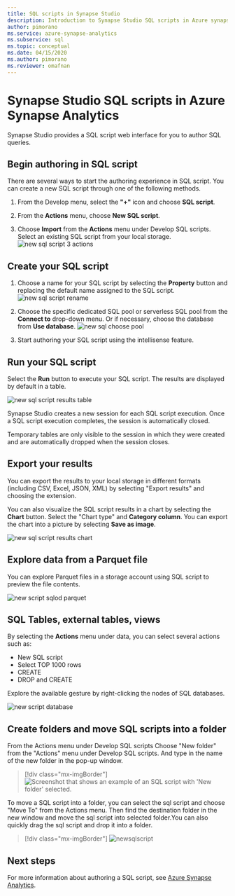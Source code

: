 ```yaml
---
title: SQL scripts in Synapse Studio
description: Introduction to Synapse Studio SQL scripts in Azure synapse Analytics.  
author: pimorano 
ms.service: azure-synapse-analytics
ms.subservice: sql
ms.topic: conceptual 
ms.date: 04/15/2020
ms.author: pimorano 
ms.reviewer: omafnan
---
```

# Synapse Studio SQL scripts in Azure Synapse Analytics 

Synapse Studio provides a SQL script web interface for you to author SQL queries. 

## Begin authoring in SQL script 

There are several ways to start the authoring experience in SQL script. You can create a new SQL script through one of the following methods.

1. From the Develop menu, select the **"+"** icon and choose **SQL script**.

2. From the **Actions** menu, choose **New SQL script**.

3. Choose **Import** from the **Actions** menu under Develop SQL scripts. Select an existing SQL script from your local storage.
![new sql script 3 actions](media/author-sql-script/new-sql-script-3-actions.png)

## Create your SQL script

1. Choose a name for your SQL script by selecting the **Property** button and replacing the default name assigned to the SQL script. 
![new sql script rename](media/author-sql-script/new-sql-script-rename.png)

2. Choose the specific dedicated SQL pool or serverless SQL pool from the **Connect to** drop-down menu. Or if necessary, choose the database from **Use database**. 
![new sql choose pool](media/author-sql-script/new-sql-choose-pool.png)

3. Start authoring your SQL script using the intellisense feature.

## Run your SQL script

Select the **Run** button to execute your SQL script. The results are displayed by default in a table.

![new sql script results table](media/author-sql-script/new-sql-script-results-table.png)

Synapse Studio creates a new session for each SQL script execution. Once a SQL script execution completes, the session is automatically closed.

Temporary tables are only visible to the session in which they were created and are automatically dropped when the session closes.

## Export your results

You can export the results to your local storage in different formats (including CSV, Excel, JSON, XML) by selecting "Export results" and choosing the extension.

You can also visualize the SQL script results in a chart by selecting the **Chart** button. Select the "Chart type" and **Category column**. You can export the chart into a picture by selecting **Save as image**. 

![new sql script results chart](media/author-sql-script/new-sql-script-results-chart.png)

## Explore data from a Parquet file

You can explore Parquet files in a storage account using SQL script to preview the file contents.

![new script sqlod parquet](media/author-sql-script/new-script-sqlod-parquet.png)

## SQL Tables, external tables, views

By selecting the **Actions** menu under data, you can select several actions such as:

- New SQL script
- Select TOP 1000 rows
- CREATE
- DROP and CREATE 
 
Explore the available gesture by right-clicking the nodes of SQL databases.
 
![new script database](media/author-sql-script/new-script-database.png)

## Create folders and move SQL scripts into a folder

From the Actions menu under Develop SQL scripts Choose "New folder" from the "Actions" menu under Develop SQL scripts. And type in the name of the new folder in the pop-up window. 

> [!div class="mx-imgBorder"] 
> ![Screenshot that shows an example of an SQL script with 'New folder' selected.](./media/author-sql-script/new-sql-script-create-folder.png)

To move a SQL script into a folder, you can select the sql script and choose "Move To" from the Actions menu. Then find the destination folder in the new window and move the sql script into selected folder.You can also quickly drag the sql script and drop it into a folder.  

> [!div class="mx-imgBorder"] 
> ![newsqlscript](./media/author-sql-script/new-sql-script-move-folder.png)

## Next steps

For more information about authoring a SQL script, see
[Azure Synapse Analytics](../index.yml).